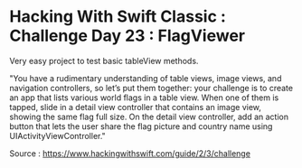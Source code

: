 # Hacking With Swift Classic : Challenge Day 23 : FlagViewer

Very easy project to test basic tableView methods.


"You have a rudimentary understanding of table views, image views, and navigation controllers, so let’s put them together:
your challenge is to create an app that lists various world flags in a table view.
When one of them is tapped, slide in a detail view controller that contains an image view, showing the same flag full size.
On the detail view controller, add an action button that lets the user share the flag picture and country name using UIActivityViewController."

Source : https://www.hackingwithswift.com/guide/2/3/challenge
